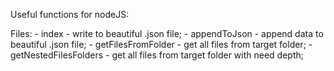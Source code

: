 Useful functions for nodeJS:

Files:
    - index - write to beautiful .json file;
    - appendToJson - append data to beautiful .json file;
    - getFilesFromFolder - get all files from target folder;
    - getNestedFilesFolders - get all files from target folder with need depth;
